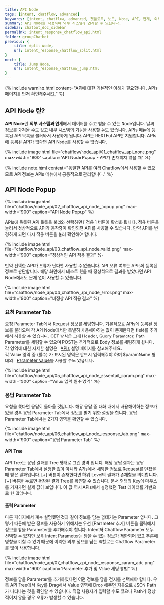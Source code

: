 ```yaml
---
title: API Node
tags: [intent, chatflow, advanced]
keywords: [intent, chatflow, advanced, 챗플로우, 노드, Node, API, 연계, 외부시스템]
summary: API Node를 사용하여 외부 시스템과 연계할 수 있습니다.
sidebar: chatbot_doc_sidebar
permalink: intent_response_chatflow_api.html
folder: groupChatbot
previous: {
    title: Split Node,
    url: intent_response_chatflow_split.html
}
next: {
    title: Jump Node,
    url: intent_response_chatflow_jump.html
}
---
```


{% include warning.html content="API에 대한 기본적인 이해가 필요합니다. [APIs](api_basic.html) 페이지를 먼저 확인해주세요." %}

## API Node 란?

**API Node**란 **외부 시스템과 연계**해서 데이터를 주고 받을 수 있는 Node입니다. 날씨 정보를 가져올 수도 있고 내부 시스템의 기능을 사용할 수도 있습니다. APIs 메뉴에 등록된 API 목록을 불러와서 사용하게 됩니다. API는 RESTFul API만 지원합니다. APIs에 등록된 API가 없다면 API Node를 사용할 수 없습니다.

{% include image.html file="chatflow/node_api/01_chatflow_api_none.png" max-width="900" caption="API Node Popup - API가 존재하지 않을 때" %}

{% include note.html content="동일한 API를 여러 Chatflow에서 사용할 수 있으므로 API 정보는 APIs 메뉴에서 공통적으로 관리합니다." %}

## API Node Popup

{% include image.html file="chatflow/node_api/02_chatflow_api_node_popup.png" max-width="900" caption="API Node Popup" %}

APIs에 등록된 API 목록을 불러와 선택하면 [ 적용 ] 버튼이 활성화 됩니다. 적용 버튼을 눌러서 정상적으로 API가 동작함이 확인되면 API를 사용할 수 있습니다. 만약 API를 변경하게 되면 다시 적용 버튼을 눌러 확인해야 합니다.

{% include image.html file="chatflow/node_api/03_chatflow_api_node_valid.png" max-width="900" caption="정상적인 API 적용 결과" %}

만약 선택한 API가 오류가 난다면 사용할 수 없습니다. API 오류 여부는 APIs에 등록된 정보로 판단합니다. 해당 화면에서 테스트 했을 때 정상적으로 결과를 받았다면 API Node에서도 문제 없이 사용할 수 있습니다.

{% include image.html file="chatflow/node_api/04_chatflow_api_node_error.png" max-width="900" caption="비정상 API 적용 결과" %}

### 요청 Parameter Tab

요청 Parameter Tab에서 Request 정보를 세팅합니다. 기본적으로 APIs에 등록된 정보를 불러오며 각 API Node에서만 특별히 사용해야하는 값이 존재한다면 field를 추가해서 사용할 수 있습니다. GET 방식은 크게 Header, Query Parameter, Path Parameter를 세팅할 수 있으며 POST는 추가적으로 Body 정보를 세팅하게 됩니다. 각 영역에 대한 자세한 설명은 <span style="color:#2c3238;"><i class="fa fa-external-link-square" aria-hidden="true" style="margin-left:5px; margin-right: 3px;"></i>[APIs](api_basic.html)</span> 설명 페이지를 참고해주세요.<br/>
각 Value 영역 중 (필수) 가 표시된 영역은 반드시 입력해줘야 하며 $paramName 형태의 <span style="color:#2c3238;"><i class="fa fa-external-link-square" aria-hidden="true" style="margin-left:5px; margin-right: 3px;"></i>[Parameter Value](intent_response_chatflow_speak.html#답변-구성에-parameter-값-활용하기)</span>를 사용할 수도 있습니다.

{% include image.html file="chatflow/node_api/05_chatflow_api_node_essentail_param.png" max-width="900" caption="Value 입력 필수 영역" %}


### 응답 Parameter Tab

요청을 했다면 응답이 돌아올 것입니다. 해당 응답 중 대화 내에서 사용해야하는 정보가 있을 경우 응답 Parameter Tab에서 정보를 받기 위한 설정을 합니다. 응답 Parameter Tab에서는 2가지 영역을 확인할 수 있습니다.

{% include image.html file="chatflow/node_api/06_chatflow_api_node_response_tab.png" max-width="900" caption="응답 Parameter Tab" %}

#### API Tree

API Tree는 응답 결과를 Tree 형태로 그린 영역 입니다. 해당 응답 결과는 응답 Parameter Tab에서 설정한 값이 아니라 APIs에서 세팅한 정보로 Request를 던졌을 때 받은 결과입니다. [+] 버튼이 존재한다면 하위 Level의 결과가 존재함을 의미합니다. [+] 버튼을 누르면 확장된 결과 Tree를 확인할 수 있습니다. 문서 형태의 Key에 마우스를 가져가면 실제 값이 보입니다. 이 값 역시 APIs에서 설정했던 Test 데이터를 기반으로 한 값입니다.

#### 출력 Parameter

다른 페이지에서 계속 설명했던 것과 같이 정보를 담는 껍데기는 Parameter 입니다. 그렇기 때문에 받은 정보를 사용하기 위해서는 우선 [Parameter 추가] 버튼을 클릭해서 정보를 받을 Parameter를 추가해줘야 합니다. Intent와 Chatflow Parameter 모두 선택할 수 있지만 보통 Intent Parameter는 담을 수 있는 정보가 제한되어 있고 추론에 영향을 미칠 수 있기 때문에 이러한 외부 정보를 담는 역할로는 Chatflow Parameter를 많이 사용합니다.

{% include image.html file="chatflow/node_api/07_chatflow_api_node_response_param_add.png" max-width="900" caption="Parameter 추가 및 Value 세팅 방법" %}

정보를 담을 Parameter를 추가하였다면 어떤 정보를 담을 건지를 선택해야 합니다. 우측 API Tree에서 Key를 Drag해서 Value 영역에 Drop 해주면 자동으로 JSON Path가 나타나는 것을 확인할 수 있습니다. 직접 사용자가 입력할 수도 있으나 Path가 정상적이지 않을 경우 오류가 발생할 수 있습니다.

<!-- ## API Node 활용하기

(날씨 문의) -->